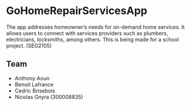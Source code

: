 # GoHomeRepairServicesApp
The app addresses homeowner’s needs for on-demand home services. It allows users to connect with services providers such as plumbers, electricians, locksmiths, among others. This is being made for a school project. (SEG2105)

## Team
* Anthony Aoun
* Benoit Lafrance
* Cedric Brisebois
* Nicolas Gnyra (300008835)
